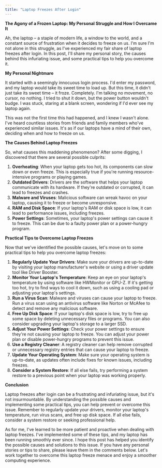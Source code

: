 ```yaml
---
title: "Laptop Freezes After Login"
---
```


**The Agony of a Frozen Laptop: My Personal Struggle and How I Overcame It**

 Ah, the laptop – a staple of modern life, a window to the world, and a constant source of frustration when it decides to freeze on us. I'm sure I'm not alone in this struggle, as I've experienced my fair share of laptop freezes after login. In this post, I'll share my personal story, the causes behind this infuriating issue, and some practical tips to help you overcome it.

**My Personal Nightmare**

It started with a seemingly innocuous login process. I'd enter my password, and my laptop would take its sweet time to load up. But this time, it didn't just take its sweet time – it froze. Completely. I'm talking no movement, no cursor, no nothing. I tried to shut it down, but the power button wouldn't budge. I was stuck, staring at a blank screen, wondering if I'd ever see my laptop again.

This was not the first time this had happened, and I knew I wasn't alone. I've heard countless stories from friends and family members who've experienced similar issues. It's as if our laptops have a mind of their own, deciding when and how to freeze on us.

**The Causes Behind Laptop Freezes**

So, what causes this maddening phenomenon? After some digging, I discovered that there are several possible culprits:

1. **Overheating**: When your laptop gets too hot, its components can slow down or even freeze. This is especially true if you're running resource-intensive programs or playing games.
2. **Outdated Drivers**: Drivers are the software that helps your laptop communicate with its hardware. If they're outdated or corrupted, it can lead to freezes and crashes.
3. **Malware and Viruses**: Malicious software can wreak havoc on your laptop, causing it to freeze or become unresponsive.
4. **RAM and Disk Space**: If your laptop's RAM or disk space is low, it can lead to performance issues, including freezes.
5. **Power Settings**: Sometimes, your laptop's power settings can cause it to freeze. This can be due to a faulty power plan or a power-hungry program.

**Practical Tips to Overcome Laptop Freezes**

Now that we've identified the possible causes, let's move on to some practical tips to help you overcome laptop freezes:

1. **Regularly Update Your Drivers**: Make sure your drivers are up-to-date by visiting your laptop manufacturer's website or using a driver update tool like Driver Booster.
2. **Monitor Your Laptop's Temperature**: Keep an eye on your laptop's temperature by using software like HWMonitor or GPU-Z. If it's getting too hot, try to find ways to cool it down, such as using a cooling pad or adjusting your laptop's settings.
3. **Run a Virus Scan**: Malware and viruses can cause your laptop to freeze. Run a virus scan using an antivirus software like Norton or McAfee to detect and remove any malicious software.
4. **Free Up Disk Space**: If your laptop's disk space is low, try to free up some space by deleting unnecessary files or programs. You can also consider upgrading your laptop's storage to a larger SSD.
5. **Adjust Your Power Settings**: Check your power settings to ensure they're not causing your laptop to freeze. You can adjust your power plan or disable power-hungry programs to prevent this issue.
6. **Use a Registry Cleaner**: A registry cleaner can help remove corrupted or unnecessary registry entries that can cause your laptop to freeze.
7. **Update Your Operating System**: Make sure your operating system is up-to-date, as updates often include fixes for known issues, including freezes.
8. **Consider a System Restore**: If all else fails, try performing a system restore to a previous point when your laptop was working properly.

**Conclusion**

Laptop freezes after login can be a frustrating and infuriating issue, but it's not insurmountable. By understanding the possible causes and implementing some practical tips, you can help prevent or overcome this issue. Remember to regularly update your drivers, monitor your laptop's temperature, run virus scans, and free up disk space. If all else fails, consider a system restore or seeking professional help.

As for me, I've learned to be more patient and proactive when dealing with laptop freezes. I've implemented some of these tips, and my laptop has been running smoothly ever since. I hope this post has helped you identify the possible causes and solutions to this issue. If you have any personal stories or tips to share, please leave them in the comments below. Let's work together to overcome this laptop freeze menace and enjoy a smoother computing experience.
